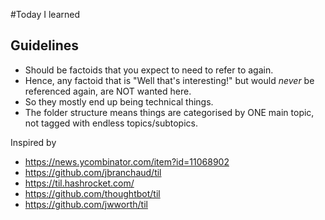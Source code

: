 #Today I learned

 
## Guidelines

 * Should be factoids that you expect to need to refer to again.
 * Hence, any factoid that is "Well that's interesting!" but would *never* be referenced again, are NOT wanted here.
 * So they mostly end up being technical things.
 * The folder structure means things are categorised by ONE main topic, not tagged with endless topics/subtopics.

 
 
 
Inspired by 

 * https://news.ycombinator.com/item?id=11068902
 * https://github.com/jbranchaud/til
 * https://til.hashrocket.com/
 * https://github.com/thoughtbot/til
 * https://github.com/jwworth/til
 
